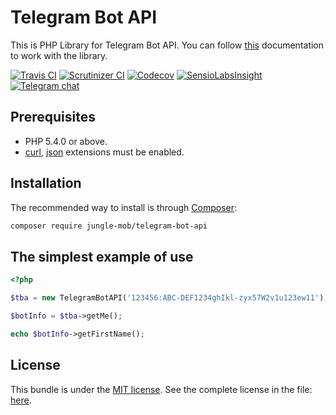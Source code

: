 # Telegram Bot API

This is PHP Library for Telegram Bot API.
You can follow [this](https://core.telegram.org/bots/api "Telegram Bot API") documentation to work with the library.

[![Travis CI](https://img.shields.io/travis/jungle-mob/telegram-bot-api.svg?style=flat)](https://travis-ci.org/jungle-mob/telegram-bot-api)
[![Scrutinizer CI](https://img.shields.io/scrutinizer/g/jungle-mob/telegram-bot-api.svg?style=flat)](https://scrutinizer-ci.com/g/jungle-mob/telegram-bot-api)
[![Codecov](https://img.shields.io/codecov/c/github/jungle-mob/telegram-bot-api.svg?style=flat)](https://codecov.io/gh/jungle-mob/telegram-bot-api)
[![SensioLabsInsight](https://img.shields.io/sensiolabs/i/8d372f24-cfad-415d-ba77-38b604b6332d.svg?style=flat)](https://insight.sensiolabs.com/projects/8d372f24-cfad-415d-ba77-38b604b6332d)
[![Telegram chat](https://img.shields.io/badge/chat-on%20telegram-brightgreen.svg?style=flat)](https://t.me/joinchat/AAAAAD4GsKIh_AtPynuuIQ)

## Prerequisites

   - PHP 5.4.0 or above.
   - [curl](https://secure.php.net/manual/en/book.curl.php), [json](https://secure.php.net/manual/en/book.json.php) extensions must be enabled.

## Installation

The recommended way to install is through [Composer](https://getcomposer.org):

```bash
composer require jungle-mob/telegram-bot-api
```

## The simplest example of use

```php
<?php

$tba = new TelegramBotAPI('123456:ABC-DEF1234ghIkl-zyx57W2v1u123ew11');

$botInfo = $tba->getMe();

echo $botInfo->getFirstName();
```

## License

This bundle is under the [MIT license](http://opensource.org/licenses/MIT). See the complete license in the file: [here](https://github.com/jungle-mob/telegram-bot-api/blob/master/license.txt).
